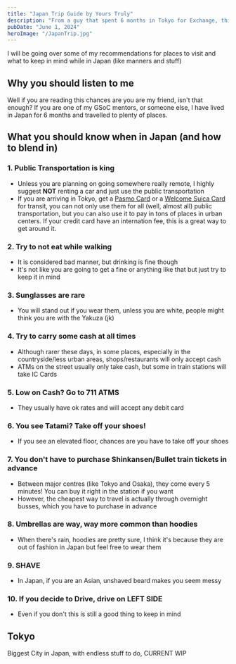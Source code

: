 ```yaml
---
title: "Japan Trip Guide by Yours Truly"
description: "From a guy that spent 6 months in Tokyo for Exchange, this is a travel guide for y'all that's travelling to Japan this summer"
pubDate: "June 1, 2024"
heroImage: "/JapanTrip.jpg"
---
```


I will be going over some of my recommendations for places to visit and what to keep in mind while in Japan (like manners and stuff)

## Why you should listen to me
Well if you are reading this chances are you are my friend, isn't that enough? 
If you are one of my GSoC mentors, or someone else, I have lived in Japan for 6 months and travelled to plenty of places.

## What you should know when in Japan (and how to blend in)
### 1. Public Transportation is king
   - Unless you are planning on going somewhere really remote, I highly suggest **NOT** renting a car and just use the public transportation
   - If you are arriving in Tokyo, get a [Pasmo Card](https://www.pasmo.co.jp/visitors/en/normalpasmo/) or a [Welcome Suica Card](https://www.jreast.co.jp/multi/en/welcomesuica/welcomesuica.html) for transit, 
    you can not only use them for all (well, almost all) public transportation, but you can also use it to pay in tons of places in urban centers.
   If your credit card have an internation fee, this is a great way to get around it.
### 2. Try to not eat while walking
   - It is considered bad manner, but drinking is fine though
   - It's not like you are going to get a fine or anything like that but just try to keep it in mind
### 3. Sunglasses are rare
   - You will stand out if you wear them, unless you are white, people might think you are with the Yakuza (jk)
### 4. Try to carry some cash at all times
   - Although rarer these days, in some places, especially in the countryside/less urban areas, shops/restaurants will only accept cash
   - ATMs on the street usually only take cash, but some in train stations will take IC Cards
### 5. Low on Cash? Go to 711 ATMS
   - They usually have ok rates and will accept any debit card
### 6. You see Tatami? Take off your shoes!
   - If you see an elevated floor, chances are you have to take off your shoes
### 7. You don't have to purchase Shinkansen/Bullet train tickets in advance
   - Between major centres (like Tokyo and Osaka), they come every 5 minutes! You can buy it right in the station if you want
   - However, the cheapest way to travel is actually through overnight busses, which you have to purchase in advance
### 8. Umbrellas are way, way more common than hoodies
   - When there's rain, hoodies are pretty sure, I think it's because they are out of fashion in Japan but feel free to wear them
### 9. SHAVE
   - In Japan, if you are an Asian, unshaved beard makes you seem messy
### 10. If you decide to Drive, drive on LEFT SIDE
   - Even if you don't this is still a good thing to keep in mind

## Tokyo
Biggest City in Japan, with endless stuff to do, CURRENT WIP